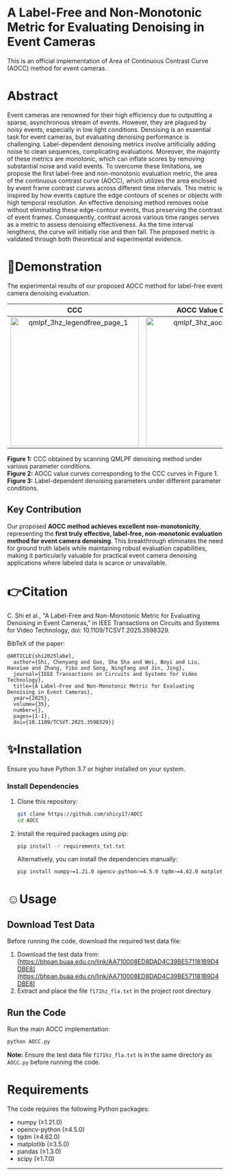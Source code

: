 # A Label-Free and Non-Monotonic Metric for Evaluating Denoising in Event Cameras
This is an official implementation of Area of Continuous Contrast Curve (AOCC) method for event cameras.

# Abstract
Event cameras are renowned for their high efficiency due to outputting a sparse, asynchronous stream of events. However, they are plagued by noisy events, especially in low light conditions. Denoising is an essential task for event cameras, but evaluating denoising performance is challenging. Label-dependent denoising metrics involve artificially adding noise to clean sequences, complicating evaluations. Moreover, the majority of these metrics are monotonic, which can inflate scores by removing substantial noise and valid events. To overcome these limitations, we propose the first label-free and non-monotonic evaluation metric, the area of the continuous contrast curve (AOCC), which utilizes the area enclosed by event frame contrast curves across different time intervals. This metric is inspired by how events capture the edge contours of scenes or objects with high temporal resolution. An effective denoising method removes noise without eliminating these edge-contour events, thus preserving the contrast of event frames. Consequently, contrast across various time ranges serves as a metric to assess denoising effectiveness. As the time interval lengthens, the curve will initially rise and then fall. The proposed metric is validated through both theoretical and experimental evidence.

# :eyes:Demonstration

The experimental results of our proposed AOCC method for label-free event camera denoising evaluation.

| CCC | AOCC Value Curves | Label-Dependent Parameters |
|:---:|:---:|:---:|
| <img width="300" alt="qmlpf_3hz_legendfree_page_1" src="https://github.com/user-attachments/assets/a9ddc857-eee6-43b6-b24a-1d59aa5deb40" /> | <img width="300" alt="qmlpf_3hz_aocc_page_1" src="https://github.com/user-attachments/assets/44dd82a7-77ef-4efb-a80d-08730e5d4ca8" /> | <img width="300" alt="other_3hz_page_1" src="https://github.com/user-attachments/assets/f3f1492d-e19d-43eb-ab86-c7cdb02c213e" /> |

**Figure 1:** CCC obtained by scanning QMLPF denoising method under various parameter conditions.  
**Figure 2:** AOCC value curves corresponding to the CCC curves in Figure 1.  
**Figure 3:** Label-dependent denoising parameters under different parameter conditions.

## Key Contribution

Our proposed **AOCC method achieves excellent non-monotonicity**, representing the **first truly effective, label-free, non-monotonic evaluation method for event camera denoising**. This breakthrough eliminates the need for ground truth labels while maintaining robust evaluation capabilities, making it particularly valuable for practical event camera denoising applications where labeled data is scarce or unavailable.



# 👉Citation   

C. Shi et al., "A Label-Free and Non-Monotonic Metric for Evaluating Denoising in Event Cameras," in IEEE Transactions on Circuits and Systems for Video Technology, doi: 10.1109/TCSVT.2025.3598329.

BibTeX of the paper:  
```
@ARTICLE{shi2025label,
  author={Shi, Chenyang and Guo, Sha Sha and Wei, Boyi and Liu, Hanxiao and Zhang, Yibo and Song, Ningfang and Jin, Jing},
  journal={IEEE Transactions on Circuits and Systems for Video Technology}, 
  title={A Label-Free and Non-Monotonic Metric for Evaluating Denoising in Event Cameras}, 
  year={2025},
  volume={35},
  number={},
  pages={1-1},
  doi={10.1109/TCSVT.2025.3598329}}
```

# :sparkles:Installation

Ensure you have Python 3.7 or higher installed on your system.

### Install Dependencies

1. Clone this repository:
   ```bash
   git clone https://github.com/shicy17/AOCC
   cd AOCC
   ```

2. Install the required packages using pip:
   ```bash
   pip install -r requirements_txt.txt
   ```

   Alternatively, you can install the dependencies manually:
   ```bash
   pip install numpy>=1.21.0 opencv-python>=4.5.0 tqdm>=4.62.0 matplotlib>=3.5.0 pandas>=1.3.0 scipy>=1.7.0
   ```

# :relaxed:Usage

## Download Test Data

Before running the code, download the required test data file:

1. Download the test data from: [https://bhpan.buaa.edu.cn/link/AA710008ED8DAD4C39BE571181B9D4DBE8](https://bhpan.buaa.edu.cn/link/AA710008ED8DAD4C39BE571181B9D4DBE8)
2. Extract and place the file `f171hz_fla.txt` in the project root directory

## Run the Code

Run the main AOCC implementation:
```bash
python AOCC.py
```

**Note:** Ensure the test data file `f171hz_fla.txt` is in the same directory as `AOCC.py` before running the code.

# Requirements

The code requires the following Python packages:
- numpy (≥1.21.0)
- opencv-python (≥4.5.0)
- tqdm (≥4.62.0)
- matplotlib (≥3.5.0)
- pandas (≥1.3.0)
- scipy (≥1.7.0)

****
